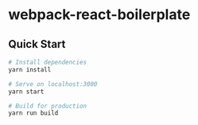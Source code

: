 # webpack-react-boilerplate

## Quick Start

``` bash
# Install dependencies
yarn install

# Serve on localhost:3000
yarn start

# Build for production
yarn run build
```
